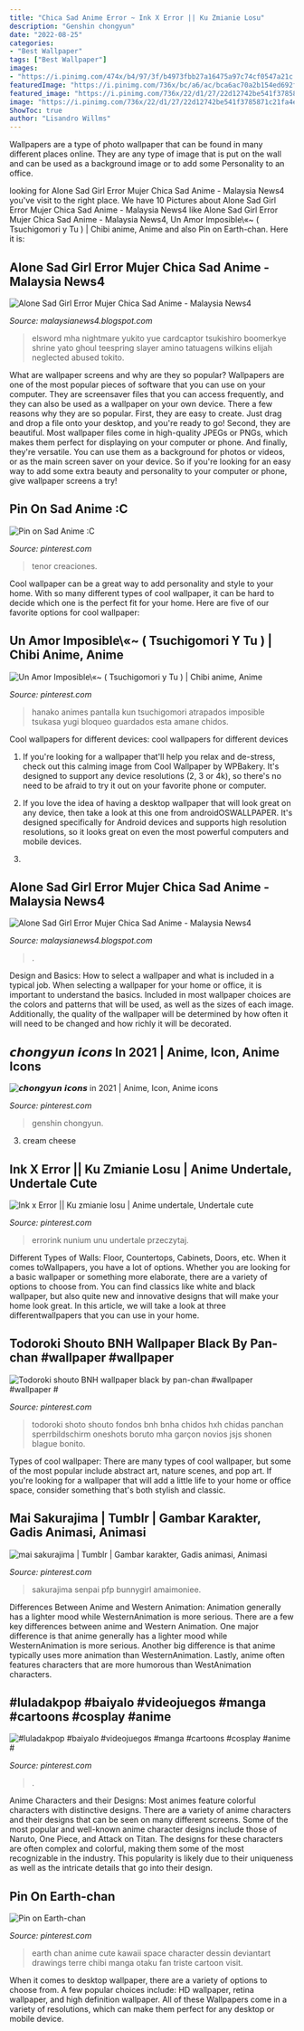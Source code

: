 ```yaml
---
title: "Chica Sad Anime Error ~ Ink X Error || Ku Zmianie Losu"
description: "Genshin chongyun"
date: "2022-08-25"
categories:
- "Best Wallpaper"
tags: ["Best Wallpaper"]
images:
- "https://i.pinimg.com/474x/b4/97/3f/b4973fbb27a16475a97c74cf0547a21c.jpg"
featuredImage: "https://i.pinimg.com/736x/bc/a6/ac/bca6ac70a2b154ed692f6784939b96a3.jpg"
featured_image: "https://i.pinimg.com/736x/22/d1/27/22d12742be541f3785871c21fa4e8c67.jpg"
image: "https://i.pinimg.com/736x/22/d1/27/22d12742be541f3785871c21fa4e8c67.jpg"
ShowToc: true
author: "Lisandro Willms"
---
```





Wallpapers are a type of photo wallpaper that can be found in many different places online. They are any type of image that is put on the wall and can be used as a background image or to add some Personality to an office.

	

		
looking for Alone Sad Girl Error Mujer Chica Sad Anime - Malaysia News4 you've visit to the right place. We have 10 Pictures about Alone Sad Girl Error Mujer Chica Sad Anime - Malaysia News4 like Alone Sad Girl Error Mujer Chica Sad Anime - Malaysia News4, Un Amor Imposible\«~ ( Tsuchigomori y Tu ) | Chibi anime, Anime and also Pin on Earth-chan. Here it is:
		
    
## Alone Sad Girl Error Mujer Chica Sad Anime - Malaysia News4

<img loading=lazy src="https://i.pinimg.com/564x/e0/19/ff/e019ffbfb26542f65796816b4b8baabd.jpg" onerror="this.onerror=null;this.src='https://tse4.mm.bing.net/th?id=OIP.TPDraexwRW7TDcF5XXCGSQHaKk&amp;pid=15.1';" alt="Alone Sad Girl Error Mujer Chica Sad Anime - Malaysia News4">

_Source: malaysianews4.blogspot.com_

>elsword mha nightmare yukito yue cardcaptor tsukishiro boomerkye shrine yato ghoul teespring slayer amino tatuagens wilkins elijah neglected abused tokito. 

	

What are wallpaper screens and why are they so popular?
Wallpapers are one of the most popular pieces of software that you can use on your computer. They are screensaver files that you can access frequently, and they can also be used as a wallpaper on your own device. There a few reasons why they are so popular. First, they are easy to create. Just drag and drop a file onto your desktop, and you're ready to go! Second, they are beautiful. Most wallpaper files come in high-quality JPEGs or PNGs, which makes them perfect for displaying on your computer or phone. And finally, they're versatile. You can use them as a background for photos or videos, or as the main screen saver on your device. So if you're looking for an easy way to add some extra beauty and personality to your computer or phone, give wallpaper screens a try!

    
## Pin On Sad Anime :C

<img loading=lazy src="https://i.pinimg.com/736x/bc/a6/ac/bca6ac70a2b154ed692f6784939b96a3.jpg" onerror="this.onerror=null;this.src='https://tse3.mm.bing.net/th?id=OIP.rXpNvGoe_Dy__Wr3c84CDAHaKe&amp;pid=15.1';" alt="Pin on Sad Anime :C">

_Source: pinterest.com_

>tenor creaciones. 

	

Cool wallpaper can be a great way to add personality and style to your home. With so many different types of cool wallpaper, it can be hard to decide which one is the perfect fit for your home. Here are five of our favorite options for cool wallpaper: 

    
## Un Amor Imposible\«~ ( Tsuchigomori Y Tu ) | Chibi Anime, Anime

<img loading=lazy src="https://i.pinimg.com/736x/8c/af/d2/8cafd2288610b29ad2584546a4dc92fa.jpg" onerror="this.onerror=null;this.src='https://tse3.mm.bing.net/th?id=OIP.T2i62wtU4QqFYr10gGVHMwHaOo&amp;pid=15.1';" alt="Un Amor Imposible\«~ ( Tsuchigomori y Tu ) | Chibi anime, Anime">

_Source: pinterest.com_

>hanako animes pantalla kun tsuchigomori atrapados imposible tsukasa yugi bloqueo guardados esta amane chidos. 

	

Cool wallpapers for different devices:
cool wallpapers for different devices 

1. If you're looking for a wallpaper that'll help you relax and de-stress, check out this calming image from Cool Wallpaper by WPBakery. It's designed to support any device resolutions (2, 3 or 4k), so there's no need to be afraid to try it out on your favorite phone or computer.

2. If you love the idea of having a desktop wallpaper that will look great on any device, then take a look at this one from androidOSWALLPAPER. It's designed specifically for Android devices and supports high resolution resolutions, so it looks great on even the most powerful computers and mobile devices.

3.

    
## Alone Sad Girl Error Mujer Chica Sad Anime - Malaysia News4

<img loading=lazy src="https://i.pinimg.com/474x/b4/97/3f/b4973fbb27a16475a97c74cf0547a21c.jpg" onerror="this.onerror=null;this.src='https://tse4.mm.bing.net/th?id=OIP.-rBAIzIQ8ouxtt3H20AYtQAAAA&amp;pid=15.1';" alt="Alone Sad Girl Error Mujer Chica Sad Anime - Malaysia News4">

_Source: malaysianews4.blogspot.com_

>. 

	

Design and Basics: How to select a wallpaper and what is included in a typical job.
When selecting a wallpaper for your home or office, it is important to understand the basics. Included in most wallpaper choices are the colors and patterns that will be used, as well as the sizes of each image. Additionally, the quality of the wallpaper will be determined by how often it will need to be changed and how richly it will be decorated.

    
## 𝙘𝙝𝙤𝙣𝙜𝙮𝙪𝙣 𝙞𝙘𝙤𝙣𝙨 In 2021 | Anime, Icon, Anime Icons

<img loading=lazy src="https://i.pinimg.com/736x/72/aa/d9/72aad9c41d2c27cb7e305b3c6b6cb8a3.jpg" onerror="this.onerror=null;this.src='https://tse4.mm.bing.net/th?id=OIP.gEDgpu261EpCHHPY3ip3PwHaHa&amp;pid=15.1';" alt="𝙘𝙝𝙤𝙣𝙜𝙮𝙪𝙣 𝙞𝙘𝙤𝙣𝙨 in 2021 | Anime, Icon, Anime icons">

_Source: pinterest.com_

>genshin chongyun. 

	

3. cream cheese 

    
## Ink X Error || Ku Zmianie Losu | Anime Undertale, Undertale Cute

<img loading=lazy src="https://i.pinimg.com/736x/29/8c/52/298c52151cbe7e30a168e551d9e2f454.jpg" onerror="this.onerror=null;this.src='https://tse1.mm.bing.net/th?id=OIP.8OSXhv1Lbscn5BCXF8ix9QHaNK&amp;pid=15.1';" alt="Ink x Error || Ku zmianie losu | Anime undertale, Undertale cute">

_Source: pinterest.com_

>errorink nunium unu undertale przeczytaj. 

	

Different Types of Walls: Floor, Countertops, Cabinets, Doors, etc.
When it comes toWallpapers, you have a lot of options. Whether you are looking for a basic wallpaper or something more elaborate, there are a variety of options to choose from. You can find classics like white and black wallpaper, but also quite new and innovative designs that will make your home look great. In this article, we will take a look at three differentwallpapers that you can use in your home.

    
## Todoroki Shouto BNH Wallpaper Black By Pan-chan #wallpaper #wallpaper #

<img loading=lazy src="https://i.pinimg.com/736x/ce/4d/e1/ce4de1f1552dce284bbdb9dd44c2197a.jpg" onerror="this.onerror=null;this.src='https://tse4.mm.bing.net/th?id=OIP.6b4BYh9ybFsdxQW9gmtYewHaMW&amp;pid=15.1';" alt="Todoroki shouto BNH wallpaper black by pan-chan #wallpaper #wallpaper #">

_Source: pinterest.com_

>todoroki shoto shouto fondos bnh bnha chidos hxh chidas panchan sperrbildschirm oneshots boruto mha garçon novios jsjs shonen blague bonito. 

	

Types of cool wallpaper:
There are many types of cool wallpaper, but some of the most popular include abstract art, nature scenes, and pop art. If you're looking for a wallpaper that will add a little life to your home or office space, consider something that's both stylish and classic.

    
## Mai Sakurajima | Tumblr | Gambar Karakter, Gadis Animasi, Animasi

<img loading=lazy src="https://i.pinimg.com/736x/22/d1/27/22d12742be541f3785871c21fa4e8c67.jpg" onerror="this.onerror=null;this.src='https://tse1.mm.bing.net/th?id=OIP.nEuBfwHz4wx6OKKEYET85gHaHa&amp;pid=15.1';" alt="mai sakurajima | Tumblr | Gambar karakter, Gadis animasi, Animasi">

_Source: pinterest.com_

>sakurajima senpai pfp bunnygirl amaimoniee. 

	

Differences Between Anime and Western Animation: Animation generally has a lighter mood while WesternAnimation is more serious.
There are a few key differences between anime and Western Animation. One major difference is that anime generally has a lighter mood while WesternAnimation is more serious. Another big difference is that anime typically uses more animation than WesternAnimation. Lastly, anime often features characters that are more humorous than WestAnimation characters.

    
## #luladakpop #baiyalo #videojuegos #manga #cartoons #cosplay #anime #

<img loading=lazy src="https://i.pinimg.com/736x/9b/f8/15/9bf8154c2f3f7469f41f4e300e5e49a0.jpg" onerror="this.onerror=null;this.src='https://tse2.mm.bing.net/th?id=OIP.MDx2o5RZkYcmy7r7g1xbjAAAAA&amp;pid=15.1';" alt="#luladakpop #baiyalo #videojuegos #manga #cartoons #cosplay #anime #">

_Source: pinterest.com_

>. 

	

Anime Characters and their Designs: Most animes feature colorful characters with distinctive designs.
There are a variety of anime characters and their designs that can be seen on many different screens. Some of the most popular and well-known anime character designs include those of Naruto, One Piece, and Attack on Titan. The designs for these characters are often complex and colorful, making them some of the most recognizable in the industry. This popularity is likely due to their uniqueness as well as the intricate details that go into their design.

    
## Pin On Earth-chan

<img loading=lazy src="https://i.pinimg.com/736x/c3/0f/a4/c30fa40a4ccb09fafb1b3d903b92167b.jpg" onerror="this.onerror=null;this.src='https://tse3.mm.bing.net/th?id=OIP.oedifkFjUrdONCwLYJadhgHaMC&amp;pid=15.1';" alt="Pin on Earth-chan">

_Source: pinterest.com_

>earth chan anime cute kawaii space character dessin deviantart drawings terre chibi manga otaku fan triste cartoon visit. 

	

When it comes to desktop wallpaper, there are a variety of options to choose from. A few popular choices include: HD wallpaper, retina wallpaper, and high definition wallpaper. All of these Wallpapers come in a variety of resolutions, which can make them perfect for any desktop or mobile device. 

